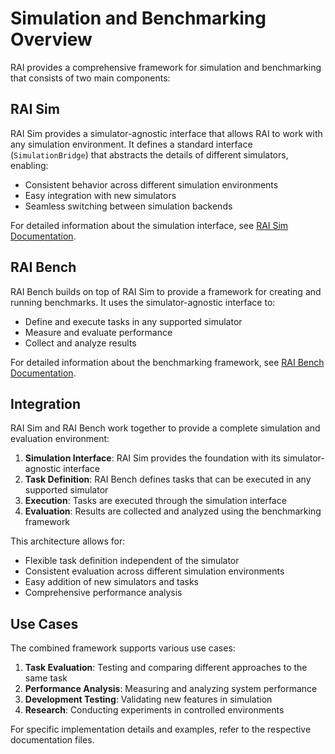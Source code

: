 # Simulation and Benchmarking Overview

RAI provides a comprehensive framework for simulation and benchmarking that consists of two main components:

## RAI Sim

RAI Sim provides a simulator-agnostic interface that allows RAI to work with any simulation environment. It defines a standard interface (`SimulationBridge`) that abstracts the details of different simulators, enabling:

-   Consistent behavior across different simulation environments
-   Easy integration with new simulators
-   Seamless switching between simulation backends

For detailed information about the simulation interface, see [RAI Sim Documentation](rai_sim.md).

## RAI Bench

RAI Bench builds on top of RAI Sim to provide a framework for creating and running benchmarks. It uses the simulator-agnostic interface to:

-   Define and execute tasks in any supported simulator
-   Measure and evaluate performance
-   Collect and analyze results

For detailed information about the benchmarking framework, see [RAI Bench Documentation](rai_bench.md).

## Integration

RAI Sim and RAI Bench work together to provide a complete simulation and evaluation environment:

1. **Simulation Interface**: RAI Sim provides the foundation with its simulator-agnostic interface
2. **Task Definition**: RAI Bench defines tasks that can be executed in any supported simulator
3. **Execution**: Tasks are executed through the simulation interface
4. **Evaluation**: Results are collected and analyzed using the benchmarking framework

This architecture allows for:

-   Flexible task definition independent of the simulator
-   Consistent evaluation across different simulation environments
-   Easy addition of new simulators and tasks
-   Comprehensive performance analysis

## Use Cases

The combined framework supports various use cases:

1. **Task Evaluation**: Testing and comparing different approaches to the same task
2. **Performance Analysis**: Measuring and analyzing system performance
3. **Development Testing**: Validating new features in simulation
4. **Research**: Conducting experiments in controlled environments

For specific implementation details and examples, refer to the respective documentation files.
